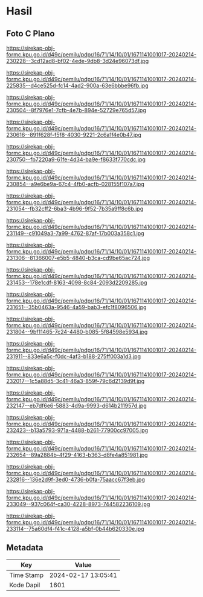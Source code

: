 # Hasil

## Foto C Plano

https://sirekap-obj-formc.kpu.go.id/d49c/pemilu/pdpr/16/71/14/10/01/1671141001017-20240214-230228--3cd12ad8-bf02-4ede-9db8-3d24e96073df.jpg

https://sirekap-obj-formc.kpu.go.id/d49c/pemilu/pdpr/16/71/14/10/01/1671141001017-20240214-225835--d4ce525d-fc14-4ad2-900a-63e6bbbe96fb.jpg

https://sirekap-obj-formc.kpu.go.id/d49c/pemilu/pdpr/16/71/14/10/01/1671141001017-20240214-230504--8f7976e1-7cfb-4e7b-894e-52729e765d57.jpg

https://sirekap-obj-formc.kpu.go.id/d49c/pemilu/pdpr/16/71/14/10/01/1671141001017-20240214-230616--891f628f-f5f8-4030-9221-2c6a1f4e0b47.jpg

https://sirekap-obj-formc.kpu.go.id/d49c/pemilu/pdpr/16/71/14/10/01/1671141001017-20240214-230750--fb7220a9-61fe-4d34-ba9e-f8633f770cdc.jpg

https://sirekap-obj-formc.kpu.go.id/d49c/pemilu/pdpr/16/71/14/10/01/1671141001017-20240214-230854--a9e6be9a-67c4-4fb0-acfb-028155f107a7.jpg

https://sirekap-obj-formc.kpu.go.id/d49c/pemilu/pdpr/16/71/14/10/01/1671141001017-20240214-231054--fb32cff2-6ba3-4b96-9f52-7b35a9ff8c6b.jpg

https://sirekap-obj-formc.kpu.go.id/d49c/pemilu/pdpr/16/71/14/10/01/1671141001017-20240214-231149--c91049a3-7a99-4762-87af-17b003a358c1.jpg

https://sirekap-obj-formc.kpu.go.id/d49c/pemilu/pdpr/16/71/14/10/01/1671141001017-20240214-231306--81366007-e5b5-4840-b3ca-cd9be65ac724.jpg

https://sirekap-obj-formc.kpu.go.id/d49c/pemilu/pdpr/16/71/14/10/01/1671141001017-20240214-231453--178e1cdf-8163-4098-8c84-2093d2209285.jpg

https://sirekap-obj-formc.kpu.go.id/d49c/pemilu/pdpr/16/71/14/10/01/1671141001017-20240214-231651--35b0463a-9546-4a59-bab3-efc1f8096506.jpg

https://sirekap-obj-formc.kpu.go.id/d49c/pemilu/pdpr/16/71/14/10/01/1671141001017-20240214-231804--9bf11465-7c24-4480-b085-5f84598e5934.jpg

https://sirekap-obj-formc.kpu.go.id/d49c/pemilu/pdpr/16/71/14/10/01/1671141001017-20240214-231911--833e6a5c-f0dc-4af3-b188-275ff003a1d3.jpg

https://sirekap-obj-formc.kpu.go.id/d49c/pemilu/pdpr/16/71/14/10/01/1671141001017-20240214-232017--1c5a88d5-3c41-46a3-859f-79c6d2139d9f.jpg

https://sirekap-obj-formc.kpu.go.id/d49c/pemilu/pdpr/16/71/14/10/01/1671141001017-20240214-232147--eb7df6e6-5883-4d9a-9993-d614b211957d.jpg

https://sirekap-obj-formc.kpu.go.id/d49c/pemilu/pdpr/16/71/14/10/01/1671141001017-20240214-232423--b13a5793-971a-4488-b261-77900cc97005.jpg

https://sirekap-obj-formc.kpu.go.id/d49c/pemilu/pdpr/16/71/14/10/01/1671141001017-20240214-232654--89a2884b-4f29-4163-b363-d8fe4a851981.jpg

https://sirekap-obj-formc.kpu.go.id/d49c/pemilu/pdpr/16/71/14/10/01/1671141001017-20240214-232816--136e2d9f-3ed0-4736-b0fa-75aacc67f3eb.jpg

https://sirekap-obj-formc.kpu.go.id/d49c/pemilu/pdpr/16/71/14/10/01/1671141001017-20240214-233049--937c064f-ca30-4228-8973-744582236109.jpg

https://sirekap-obj-formc.kpu.go.id/d49c/pemilu/pdpr/16/71/14/10/01/1671141001017-20240214-233114--75a60df4-f41c-4128-a5bf-0b44b620330e.jpg


## Metadata

| Key        | Value               |
| ---------- | ------------------- |
| Time Stamp | 2024-02-17 13:05:41 |
| Kode Dapil | 1601                |



